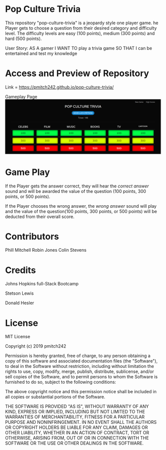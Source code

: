 # Pop Culture Trivia

This repository "pop-culture-trivia" is a jeopardy style one player game. he Player gets to choose a question from their desired category and difficulty level. The difficulty levels are easy (100 points), medium (300 points) and hard (500 points).

User Story:
AS A gamer I WANT TO play a trivia game SO THAT I can be entertained and test my knowledge

# Access and Preview of Repository

Link = https://pmitch242.github.io/pop-culture-trivia/

Gameplay Page
<img src="assets/images/preview.png" alt="Game">

# Game Play
If the Player gets the answer correct, they will hear the *correct answer* sound and will be awarded the value of the question (100 points, 300 points, or 500 points).

If the Player chooses the wrong answer, the *wrong answer* sound will play and the value of the question(100 points, 300 points, or 500 points) will be deducted from their overall score.


# Contributors
Phill Mitchell
Robin Jones
Colin Stevens

# Credits
Johns Hopkins full-Stack Bootcamp

Stetson Lewis

Donald Hesler

# License
MIT License

Copyright (c) 2019 pmitch242

Permission is hereby granted, free of charge, to any person obtaining a copy of this software and associated documentation files (the "Software"), to deal in the Software without restriction, including without limitation the rights to use, copy, modify, merge, publish, distribute, sublicense, and/or sell copies of the Software, and to permit persons to whom the Software is furnished to do so, subject to the following conditions:

The above copyright notice and this permission notice shall be included in all copies or substantial portions of the Software.

THE SOFTWARE IS PROVIDED "AS IS", WITHOUT WARRANTY OF ANY KIND, EXPRESS OR IMPLIED, INCLUDING BUT NOT LIMITED TO THE WARRANTIES OF MERCHANTABILITY, FITNESS FOR A PARTICULAR PURPOSE AND NONINFRINGEMENT. IN NO EVENT SHALL THE AUTHORS OR COPYRIGHT HOLDERS BE LIABLE FOR ANY CLAIM, DAMAGES OR OTHER LIABILITY, WHETHER IN AN ACTION OF CONTRACT, TORT OR OTHERWISE, ARISING FROM, OUT OF OR IN CONNECTION WITH THE SOFTWARE OR THE USE OR OTHER DEALINGS IN THE SOFTWARE.
